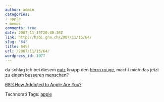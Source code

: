 ```yaml
---
author: admin
categories:
- apple
- memes
comments: true
date: 2007-11-15T20:40:36Z
link: http://habi.gna.ch/2007/11/15/64/
slug: "64"
title: 64%!
url: /2007/11/15/64/
wordpress_id: 1077
---
```


da schlag ich bei diesem [quiz](http://www.justsayhi.com/bb/apple_addiction) knapp den [herrn rouge](http://feeds.feedburner.com/~r/RougesBlog/~3/185155451/), macht mich das jetzt zu einem besseren menschen?

[68%How Addicted to Apple Are You?](http://www.justsayhi.com/bb/apple_addiction)


Technorati Tags: [apple](http://www.technorati.com/tag/apple)
